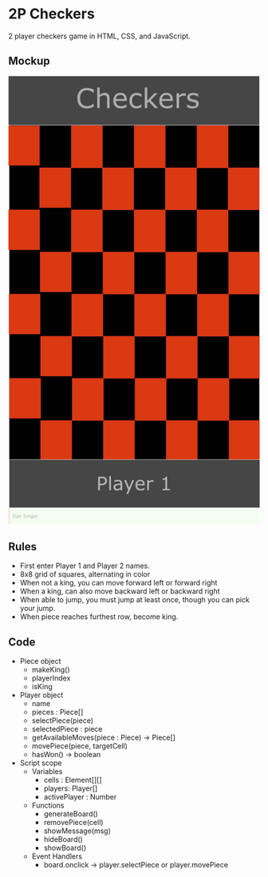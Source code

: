 # 2P Checkers
2 player checkers game in HTML, CSS, and JavaScript.

## Mockup
![Mockup](../mockups/mockup.png)

## Rules
- First enter Player 1 and Player 2 names.
- 8x8 grid of squares, alternating in color
- When not a king, you can move forward left or forward right
- When a king, can also move backward left or backward right
- When able to jump, you must jump at least once, though you can pick your jump.
- When piece reaches furthest row, become king.

## Code
- Piece object
    - makeKing() 
    - playerIndex
    - isKing
- Player object
     - name
     - pieces : Piece[]
     - selectPiece(piece) 
     - selectedPiece : piece
     - getAvailableMoves(piece : Piece) -> Piece[] 
     - movePiece(piece, targetCell)     
     - hasWon() -> boolean 
- Script scope
    - Variables
        - cells : Element[][]
        - players: Player[] 
        - activePlayer : Number
    - Functions
        - generateBoard() 
        - removePiece(cell) 
        - showMessage(msg)
        - hideBoard()
        - showBoard()
    - Event Handlers
        - board.onclick -> player.selectPiece or player.movePiece 
